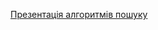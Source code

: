 [Презентація алгоритмів пошуку](https://docs.google.com/presentation/d/1YF8otxa-ezOyAxgoAvkBhML9iQ-x6tZ5_XmlmuQkUwk/edit?usp=sharing)
